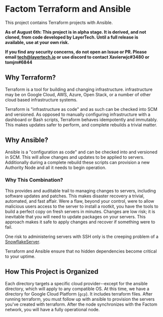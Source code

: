 # Factom Terraform and Ansible

This project contains Terraform projects with Ansible.

**As of August 6th: This project is in alpha stage. It is derived, and not cloned, from
code developed by LayerTech. Until a full release is available, use at your own risk.**

**If you find any security concerns, do not open an Issue or PR. Please email
tech@layertech.io or use discord to contact Xavierwjc#3480 or tomjm#6844**

## Why Terraform?

Terraform is a tool for building and changing infrastructure. infrastructure
may be on Google Cloud, AWS, Azure, Open Stack, or a number of other cloud
based infrastructure systems.

Terraform is "infrastructure as code" and as such can be checked into SCM
and versioned. As opposed to manually configuring infrastructure with a dashboard
or Bash scripts, Terraform behaves idempotently and immutably. This makes
updates safer to perform, and complete rebuilds a trivial matter.

## Why Ansible?

Ansible is a "configuration as code" and can be checked into and versioned in
SCM. This will allow changes and updates to be applied to servers. Additionally
during a complete rebuild these scripts can provision a new Authority Node and
all it needs to begin operation.

### Why This Combination?

This provides and auditable trail to managing changes to servers, including
software updates and patches. This makes disaster recovery a trivial,
automated, and fast affair. Were a flaw, beyond your control, were to allow
malicious users access to the server to install a rootkit, you have the tools
to build a perfect copy on fresh servers in minutes. Changes are low risk; it is
inevitable that you will need to update packages on your servers. This approach
makes it safe to apply changes and recover if something were to fail.

One risk to administering servers with SSH only is the creeping
problem of a [SnowflakeServer](https://martinfowler.com/bliki/SnowflakeServer.html).

Terraform and Ansible ensure that no hidden dependencies become critical to
your uptime.

## How This Project is Organized

Each directory targets a specific cloud provider--except for the ansible directory,
which will apply to any compatible OS. At this time, we have a
directory for Google Cloud Platform (`gcp`). It includes terraform files. After
running terraform, you must follow up with ansible to
provision the servers you've created with terraform. After the node synchronizes
with the Factom network, you will have a fully operational node.
